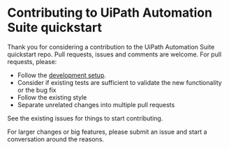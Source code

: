 # Contributing to UiPath Automation Suite quickstart

Thank you for considering a contribution to the UiPath Automation Suite quickstart repo. Pull requests, issues and comments are welcome. For pull requests, please:

* Follow the [development setup](DEVELOPMENT.md).
* Consider if existing tests are sufficient to validate the new functionality or the bug fix
* Follow the existing style
* Separate unrelated changes into multiple pull requests

See the existing issues for things to start contributing.

For larger changes or big features, please submit an issue and start a conversation around the reasons.
